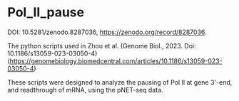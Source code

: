 # Pol_II_pause

DOI: 10.5281/zenodo.8287036, https://zenodo.org/record/8287036.

The python scripts used in Zhou et al. (Genome Biol., 2023. Doi: 10.1186/s13059-023-03050-4)
(https://genomebiology.biomedcentral.com/articles/10.1186/s13059-023-03050-4)

These scripts were designed to analyze the pausing of Pol II at gene 3'-end, and readthrough of mRNA, using the pNET-seq data. 
